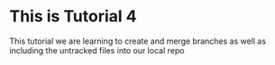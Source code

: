 # This is Tutorial 4

This tutorial we are learning to create and merge branches as well as including the untracked files into
our local repo
